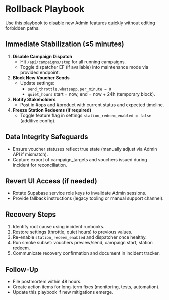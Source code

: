 # Rollback Playbook

Use this playbook to disable new Admin features quickly without editing
forbidden paths.

## Immediate Stabilization (≤5 minutes)

1. **Disable Campaign Dispatch**
   - Hit `/api/campaigns/stop` for all running campaigns.
   - Toggle dispatcher EF (if available) into maintenance mode via provided
     endpoint.
2. **Block New Voucher Sends**
   - Update settings:
     - `send_throttle.whatsapp.per_minute = 0`
     - `quiet_hours` start = now, end = now + 24h (temporary block).
3. **Notify Stakeholders**
   - Post in #ops and #product with current status and expected timeline.
4. **Freeze Station Redeems (if required)**
   - Toggle feature flag in settings `station_redeem_enabled = false` (additive
     config).

## Data Integrity Safeguards

- Ensure voucher statuses reflect true state (manually adjust via Admin API if
  mismatch).
- Capture export of campaign_targets and vouchers issued during incident for
  reconciliation.

## Revert UI Access (if needed)

- Rotate Supabase service role keys to invalidate Admin sessions.
- Provide fallback instructions (legacy tooling or manual support channel).

## Recovery Steps

1. Identify root cause using incident runbooks.
2. Restore settings (throttle, quiet hours) to previous values.
3. Re-enable `station_redeem_enabled` and dispatcher once healthy.
4. Run smoke subset: vouchers preview/send, campaign start, station redeem.
5. Communicate recovery confirmation and document in incident tracker.

## Follow-Up

- File postmortem within 48 hours.
- Create action items for long-term fixes (monitoring, tests, automation).
- Update this playbook if new mitigations emerge.
